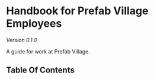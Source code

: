 # Handbook for Prefab Village Employees

*Version 0.1.0*

A guide for work at Prefab Village.

## Table Of Contents


